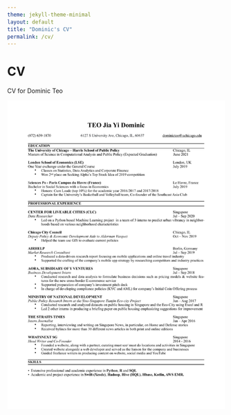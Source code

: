 ```yaml
---
theme: jekyll-theme-minimal
layout: default
title: "Dominic's CV"
permalink: /cv/
---
```


# CV
CV for Dominic Teo 

<img src="/assets/img/cv.pdf" alt="Dominic's CV">

